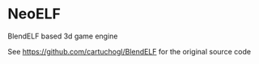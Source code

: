 # NeoELF
BlendELF based 3d game engine

See https://github.com/cartuchogl/BlendELF for the original source code